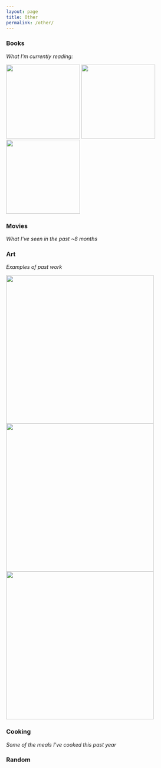 ```yaml
---
layout: page
title: Other
permalink: /other/
---
```


### Books
*What I'm currently reading:*

<p float="left">
  <img src="{{site.imgurl}}/book1.jpg" height="200" />
  <img src="{{site.imgurl}}/book3.jpg" height="200" />
  <img src="{{site.imgurl}}/book2.jpg" height="200" />
</p>

### Movies
*What I've seen in the past ~8 months*

### Art
*Examples of past work*
<p float="left">
  <img src="https://github.com/sachaker/sachaker.github.io/blob/master/img/art1.jpg" height="400" />
  <img src="https://github.com/sachaker/sachaker.github.io/blob/master/img/art2.png" height="400" />
  <img src="https://github.com/sachaker/sachaker.github.io/blob/master/img/art3.jpg" height="400" />
</p>

### Cooking
*Some of the meals I've cooked this past year*

### Random
